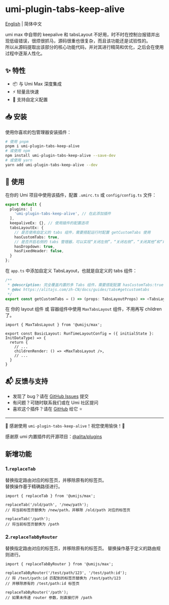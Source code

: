 # umi-plugin-tabs-keep-alive

[English](./README.EN.md) | 简体中文


umi max 中自带的 keepalive 和 tabsLayout 不好用，时不时在控制台报错并出现低级错误，很烦很抓马，源码很重也很复杂，而且该功能还是试验性的。  
所以从源码提取出该部分的核心功能代码，并对其进行精简和优化，之后会在使用过程中逐渐人性化。

## ✨ 特性

- 📦 与 Umi Max 深度集成
- ⚡ 轻量且快速
- 🔧 支持自定义配置

## 📥 安装

使用你喜欢的包管理器安装插件：

```bash
# 使用 pnpm
pnpm i umi-plugin-tabs-keep-alive
# 或使用 npm
npm install umi-plugin-tabs-keep-alive --save-dev
# 或使用 yarn
yarn add umi-plugin-tabs-keep-alive --dev
````

## 🔨 使用

在你的 Umi 项目中使用该插件，配置 `.umirc.ts` 或 `config/config.ts` 文件：

```ts
export default {
  plugins: [
    'umi-plugin-tabs-keep-alive', // 在此添加插件
  ],
  keepaliveEx: {}, // 使用插件的配置选项
  tabsLayoutEx: {
    // 是否使用自定义的 tabs 组件，需要搭配运行时配置 getCustomTabs 使用
    hasCustomTabs: true,
    // 是否开启右侧的 tabs 管理器，可以实现“关闭左侧”，“关闭右侧”，“关闭其他”和“刷新”等功能。
    hasDropdown: true,
    hasFixedHeader: false,
  }
};
```

在 `app.ts` 中添加自定义 TabsLayout，也就是自定义的 tabs 组件：

```ts
/**
 * @description: 完全覆盖内置的多 Tabs 组件，需要搭配配置 hasCustomTabs:true 使用
 * @doc https://alitajs.com/zh-CN/docs/guides/tabs#getcustomtabs
 */
export const getCustomTabs = () => (props: TabsLayoutProps) => <TabsLayout {...props} />
```

在 你的 layout 组件 或 容器组件中使用 `MaxTabsLayout` 组件，不用再写 children 了。

```tsx
import { MaxTabsLayout } from '@umijs/max';

export const BasicLayout: RunTimeLayoutConfig = ({ initialState }: InitDataType) => {
  return {
    // ...
    childrenRender: () => <MaxTabsLayout />,
    // ...
  }
}
```

## 📬 反馈与支持

* 发现了 bug？请在 [GitHub Issues](https://github.com/aiyoudiao/umi-plugin-tabs-keep-alive/issues) 提交
* 有问题？可随时联系我们或在 Umi 社区提问
* 喜欢这个插件？请在 [GitHub](https://github.com/aiyoudiao/umi-plugin-tabs-keep-alive) 给它 ⭐️

---

🌟 感谢使用 `umi-plugin-tabs-keep-alive`！祝您使用愉快！🎉

感谢原 umi 内置插件的开源项目：[@alita/plugins](https://github.com/alitajs/alita/tree/master/packages/plugins)


## 新增功能

### 1.`replaceTab`
替换指定路由对应的标签页，并移除原有的标签页。  
替换操作基于精确路径进行。

```tsx
import { replaceTab } from '@umijs/max';

replaceTab('/old/path', '/new/path'); 
// 将当前标签页替换为 /new/path，并移除 /old/path 对应的标签页

replaceTab('/path'); 
// 将当前标签页替换为 /path
````

### 2.`replaceTabByRouter`

替换指定路由对应的标签页，并移除原有的标签页。
替换操作基于定义的路由规则进行。

```tsx
import { replaceTabByRouter } from '@umijs/max';

replaceTabByRouter('/test/path/123', '/test/path:id'); 
// 将 /test/path:id 匹配到的标签页替换为 /test/path/123
// 并移除原有的 /test/path:id 标签页

replaceTabByRouter('/path'); 
// 如果未传递 router 参数，则直接打开 /path
```

